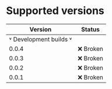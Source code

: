 # Supported versions

| Version | Status   |
|---------|----------|
| ˅ Development builds ˅  |  |
| 0.0.4  | ❌ Broken |
| 0.0.3  | ❌ Broken |
| 0.0.2  | ❌ Broken |
| 0.0.1  | ❌ Broken |
